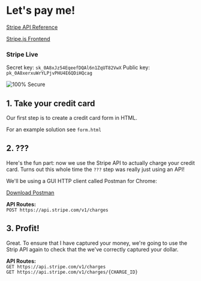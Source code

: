# Let's pay me!


[Stripe API Reference](https://stripe.com/docs/api)

[Stripe.js Frontend](https://stripe.com/docs/stripe.js)


### Stripe Live
Secret key: `sk_0A8xJz54EqeefDQAl6n1ZqUT82VwX`
Public key: `pk_0A8xerxuWrYLPjvPHU4E6QDiHQcag`
  
  
  
![100% Secure](http://i.imgur.com/yli2YMN.jpgg)

## 1. Take your credit card
Our first step is to create a credit card form in HTML.

For an example solution see `form.html`

## 2. ???
Here's the fun part: now we use the Stripe API to actually charge your credit card. Turns out this whole time the `???` step was really just using an API!

We'll be using a GUI HTTP client called Postman for Chrome: 

[Download Postman](https://chrome.google.com/webstore/detail/postman/fhbjgbiflinjbdggehcddcbncdddomop?hl=en)

**API Routes:**  
`POST https://api.stripe.com/v1/charges`

## 3. Profit!

Great. To ensure that I have captured your money, we're going to use the Strip API again to check that the we've correctly captured your dollar.

**API Routes:**  
`GET https://api.stripe.com/v1/charges`  
`GET https://api.stripe.com/v1/charges/{CHARGE_ID}`

